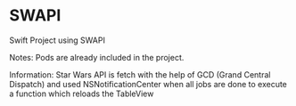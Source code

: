 # SWAPI
Swift Project using SWAPI

Notes:
Pods are already included in the project.

Information:
Star Wars API is fetch with the help of GCD (Grand Central Dispatch) and used NSNotificationCenter when all jobs are done to execute a function which reloads the TableView
